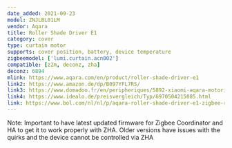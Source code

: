 ```yaml
---
date_added: 2021-09-23
model: ZNJLBL01LM
vendor: Aqara
title: Roller Shade Driver E1
category: cover
type: curtain motor
supports: cover position, battery, device temperature
zigbeemodel: ['lumi.curtain.acn002']
compatible: [z2m, deconz, zha]
deconz: 6894
mlink: https://www.aqara.com/en/product/roller-shade-driver-e1
link2: https://www.amazon.de/dp/B097YFL7RS/
link3: https://www.domadoo.fr/en/peripheriques/5892-xiaomi-aqara-motorisation-intelligente-pour-store-enrouleur-a-chainette-zigbee-30-rsd-m01-6970504215085.html
link4: https://www.idealo.de/preisvergleich/Typ/6970504215085.html
link: https://www.bol.com/nl/nl/p/aqara-roller-shade-driver-e1-zigbee-rolgordijn-controller/9300000061774360/
---
```

Note: Important to have latest updated firmware for Zigbee Coordinator and HA to get it to work properly with ZHA. Older versions have issues with the quirks and the device cannot be controlled via ZHA
